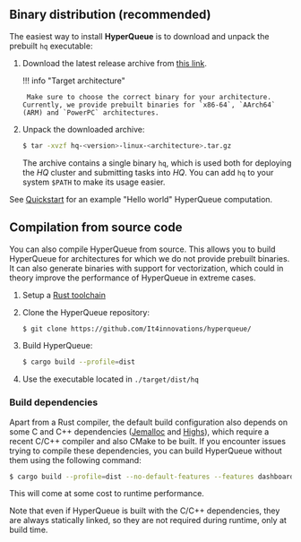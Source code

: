 ## Binary distribution (recommended)
The easiest way to install **HyperQueue** is to download and unpack the prebuilt `hq` executable:

1. Download the latest release archive from [this link](https://github.com/It4innovations/hyperqueue/releases/latest).

    !!! info "Target architecture"
    
        Make sure to choose the correct binary for your architecture. Currently, we provide prebuilt binaries for `x86-64`, `AArch64` (ARM) and `PowerPC` architectures.

2. Unpack the downloaded archive:

    ```bash
    $ tar -xvzf hq-<version>-linux-<architecture>.tar.gz
    ```
    
    The archive contains a single binary `hq`, which is used both for deploying the *HQ* cluster and submitting tasks into *HQ*.
    You can add `hq` to your system `$PATH` to make its usage easier.

See [Quickstart](quickstart.md) for an example "Hello world" HyperQueue computation.

## Compilation from source code

You can also compile HyperQueue from source. This allows you to build HyperQueue for architectures for which we do not
provide prebuilt binaries. It can also generate binaries with support for vectorization, which could in theory improve
the performance of HyperQueue in extreme cases.

1. Setup a [Rust toolchain](https://www.rust-lang.org/tools/install)
2. Clone the HyperQueue repository:

    ```bash
    $ git clone https://github.com/It4innovations/hyperqueue/
    ```

3. Build HyperQueue:

    ```bash
    $ cargo build --profile=dist
    ```

4. Use the executable located in `./target/dist/hq`

### Build dependencies

Apart from a Rust compiler, the default build configuration also depends on some C and C++ dependencies ([Jemalloc](https://github.com/jemalloc/jemalloc) and [Highs](https://highs.dev/)), which require a recent C/C++ compiler and also CMake to be built. If you encounter issues trying to compile these dependencies, you can build HyperQueue without them using the following command:

```bash
$ cargo build --profile=dist --no-default-features --features dashboard,microlp
```

This will come at some cost to runtime performance.

Note that even if HyperQueue is built with the C/C++ dependencies, they are always statically linked, so they are not required during runtime, only at build time.
